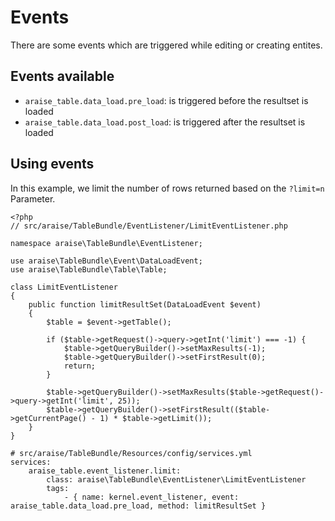 # Events

There are some events which are triggered while editing or creating entites.

## Events available

- `araise_table.data_load.pre_load`: is triggered before the resultset is loaded
- `araise_table.data_load.post_load`: is triggered after the resultset is loaded

## Using events

In this example, we limit the number of rows returned based on the `?limit=n` Parameter.

```
<?php
// src/araise/TableBundle/EventListener/LimitEventListener.php

namespace araise\TableBundle\EventListener;

use araise\TableBundle\Event\DataLoadEvent;
use araise\TableBundle\Table\Table;

class LimitEventListener
{
    public function limitResultSet(DataLoadEvent $event)
    {
        $table = $event->getTable();

        if ($table->getRequest()->query->getInt('limit') === -1) {
            $table->getQueryBuilder()->setMaxResults(-1);
            $table->getQueryBuilder()->setFirstResult(0);
            return;
        }

        $table->getQueryBuilder()->setMaxResults($table->getRequest()->query->getInt('limit', 25));
        $table->getQueryBuilder()->setFirstResult(($table->getCurrentPage() - 1) * $table->getLimit());
    }
}

```

```
# src/araise/TableBundle/Resources/config/services.yml
services:
    araise_table.event_listener.limit:
        class: araise\TableBundle\EventListener\LimitEventListener
        tags:
            - { name: kernel.event_listener, event: araise_table.data_load.pre_load, method: limitResultSet }

```

